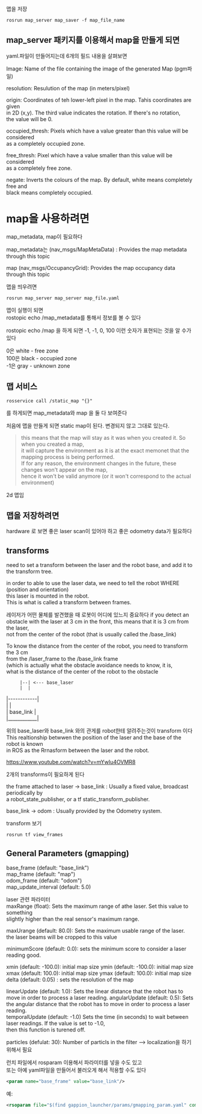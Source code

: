 맵을 저장  
```
rosrun map_server map_saver -f map_file_name
```

## map_server 패키지를 이용해서 map을 만들게 되면  
yaml.파일이 만들어지는데 6개의 필드 내용을 살펴보면  

Image: Name of the file containing the image of the generated Map (pgm파일)   

resolution: Resulution of the map (in meters/pixel)

origin: Coordinates of teh lower-left pixel in the map. Tahis coordinates are given  
in 2D (x,y). The third value indicates the rotation. If there's no rotation,   
the value will be 0.

occupied_thresh: Pixels which have a value greater than this value will be considered   
as a completely occupied zone.  

free_thresh: Pixel which have a value smaller than this value will be considered    
as a completely free zone.  

negate: Inverts the colours of the map. By default, white means completely free and    
black means completely occupied.  



# map을 사용하려면  
map_metadata, map이 필요하다   

map_metadata는 (nav_msgs/MapMetaData) : Provides the map metadata through this topic   

map (nav_msgs/OccupancyGrid): Provides the map occupancy data through this topic


맵을 띄우려면  
```
rosrun map_server map_server map_file.yaml
```

맵이 실행이 되면  
rostopic echo /map_metadata를 통해서 정보를 볼 수 있다   

rostopic echo /map 을 하게 되면  -1, -1, 0, 100 이런 숫자가 표현되는 것을 알 수가 있다  

0은 white - free zone   
100은 black - occupied zone   
-1은 gray - unknown zone


## 맵 서비스 
```
rosservice call /static_map "{}"  
```
를 하게되면 map_metadata와 map 을 둘 다 보여준다   

처음에 맵을 만들게 되면 static map이 된다. 변경되지 않고 그대로 있는다.  
> this means that the map will stay as it was when you created it. So when you created a map,   
it will capture the environment as it is at the exact memonet that the mapping process is being performed.   
If for any reason, the environment changes in the future, these changes won't appear on the map,   
hence it won't be valid anymore (or it won't correspond to the actual environment)

2d 맵임

## 맵을 저장하려면 
hardware 로 보면 좋은 laser scan이 있어야 하고 좋은 odometry data가 필요하다   


## transforms

need to set a transform between the laser and the robot base, and add it to the transform tree.


in order to able to use the laser data, we need to tell the robot WHERE (position and orientation)   
this laser is mounted in the robot.  
This is what is called a transform between frames.


레이저가 어떤 물체를 발견했을 때 로봇이 어디에 있느지 중요하다 
if you detect an obstacle with the laser at 3 cm in the front, this means that it is 3 cm from the laser,   
not from the center of the robot (that is usually called the /base_link)

To know the distance from the center of the robot, you need to transform the 3 cm  
from the /laser_frame to the /base_link frame   
(which is actually what the obstacle avoidance needs to know, it is,   
what is the distance of the center of the robot to the obstacle   

         |--| <--- base_laser  
         |  |     
|------------|   
|            |   
| base_link  |   
|____________|   


위의 base_laser와 base_link 와의 관게를 robot한테 알려주는것이 transform 이다   
This realtionship betwwen the position of the laser and the base of the robot is known   
in ROS as the Rrnasform between the laser and the robot.


https://www.youtube.com/watch?v=mYwIu4OVMR8  


2개의 transforms이 필요하게 된다 

the frame attached to laser -> base_link : Usually a fixed value, broadcast periodically by    
a robot_state_publisher, or a tf static_transform_publisher.

base_link -> odom : Usually provided by the Odometry system.



transform 보기
```
rosrun tf view_frames
```


## General Parameters  (gmapping)
base_frame (default: "base_link")   
map_frame (default: "map")   
odom_frame (default: "odom")   
map_update_interval (default: 5.0)   


laser 관련 파라미터   
maxRange (float): Sets the maximum range of athe laser. Set this value to something    
slightly higher than the real sensor's maximum range.  

maxUrange (default: 80.0): Sets the maximum usable range of the laser.   
the laser beams will be cropped to this value

minimumScore (default: 0.0): sets the minimum score to consider a laser reading good.

xmin (default: -100.0): initial map size
ymin (default: -100.0): initial map size
xmax (default: 100.0): initial map size
ymax (default: 100.0): initial map size
delta (default: 0.05) : sets the resolution of the map

linearUpdate (default: 1.0): Sets the linear distance that the robot has to move in order to process a laser reading. 
angularUpdate (default: 0.5): Sets the angular distance that the robot has to move in order to process a laser reading.  
temporalUpdate (default: -1.0) Sets the time (in seconds) to wait between laser readings. If the value is set to -1.0,   
then this function is turened off.

particles (defulat: 30): Number of particls in the filter --> localization을 하기 위해서 필요   

런치 파일에서 rosparam 이용해서 파라미터를 넣을 수도 있고   
또는 아예 yaml파일을 만들어서 불러오게 해서 적용할 수도 있다  
```xml
<param name="base_frame" value="base_link"/>
```
예:

```xml
<rsoparam file="$(find gappion_launcher/params/gmapping_param.yaml" command="load") />
```



